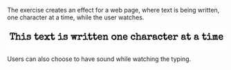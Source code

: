 The exercise creates an effect for a web page, where text is being written, one character at a time, while the user watches.

![Screenshot](typewriter.gif)

Users can also choose to have sound while watching the typing.
